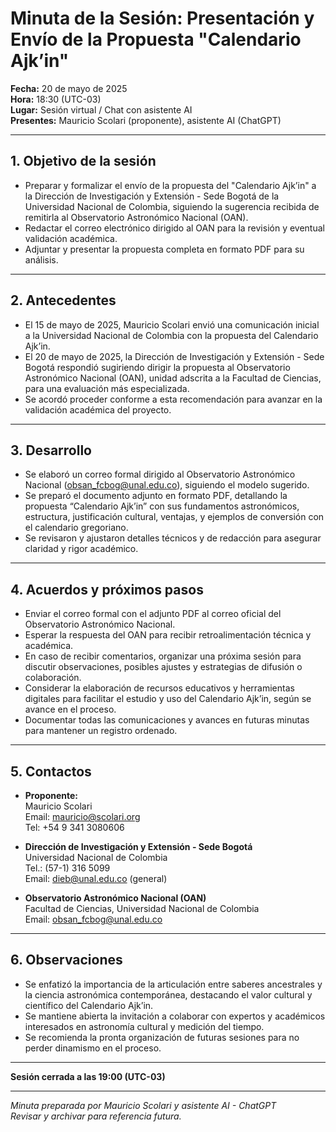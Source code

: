 # Minuta de la Sesión: Presentación y Envío de la Propuesta "Calendario Ajk’in"

**Fecha:** 20 de mayo de 2025  
**Hora:** 18:30 (UTC-03)  
**Lugar:** Sesión virtual / Chat con asistente AI  
**Presentes:** Mauricio Scolari (proponente), asistente AI (ChatGPT)

---

## 1. Objetivo de la sesión

- Preparar y formalizar el envío de la propuesta del "Calendario Ajk’in" a la Dirección de Investigación y Extensión - Sede Bogotá de la Universidad Nacional de Colombia, siguiendo la sugerencia recibida de remitirla al Observatorio Astronómico Nacional (OAN).
- Redactar el correo electrónico dirigido al OAN para la revisión y eventual validación académica.
- Adjuntar y presentar la propuesta completa en formato PDF para su análisis.

---

## 2. Antecedentes

- El 15 de mayo de 2025, Mauricio Scolari envió una comunicación inicial a la Universidad Nacional de Colombia con la propuesta del Calendario Ajk’in.
- El 20 de mayo de 2025, la Dirección de Investigación y Extensión - Sede Bogotá respondió sugiriendo dirigir la propuesta al Observatorio Astronómico Nacional (OAN), unidad adscrita a la Facultad de Ciencias, para una evaluación más especializada.
- Se acordó proceder conforme a esta recomendación para avanzar en la validación académica del proyecto.

---

## 3. Desarrollo

- Se elaboró un correo formal dirigido al Observatorio Astronómico Nacional (obsan_fcbog@unal.edu.co), siguiendo el modelo sugerido.
- Se preparó el documento adjunto en formato PDF, detallando la propuesta “Calendario Ajk’in” con sus fundamentos astronómicos, estructura, justificación cultural, ventajas, y ejemplos de conversión con el calendario gregoriano.
- Se revisaron y ajustaron detalles técnicos y de redacción para asegurar claridad y rigor académico.

---

## 4. Acuerdos y próximos pasos

- Enviar el correo formal con el adjunto PDF al correo oficial del Observatorio Astronómico Nacional.
- Esperar la respuesta del OAN para recibir retroalimentación técnica y académica.
- En caso de recibir comentarios, organizar una próxima sesión para discutir observaciones, posibles ajustes y estrategias de difusión o colaboración.
- Considerar la elaboración de recursos educativos y herramientas digitales para facilitar el estudio y uso del Calendario Ajk’in, según se avance en el proceso.
- Documentar todas las comunicaciones y avances en futuras minutas para mantener un registro ordenado.

---

## 5. Contactos

- **Proponente:**  
  Mauricio Scolari  
  Email: mauricio@scolari.org  
  Tel: +54 9 341 3080606  

- **Dirección de Investigación y Extensión - Sede Bogotá**  
  Universidad Nacional de Colombia  
  Tel.: (57-1) 316 5099  
  Email: dieb@unal.edu.co (general)

- **Observatorio Astronómico Nacional (OAN)**  
  Facultad de Ciencias, Universidad Nacional de Colombia  
  Email: obsan_fcbog@unal.edu.co  

---

## 6. Observaciones

- Se enfatizó la importancia de la articulación entre saberes ancestrales y la ciencia astronómica contemporánea, destacando el valor cultural y científico del Calendario Ajk’in.
- Se mantiene abierta la invitación a colaborar con expertos y académicos interesados en astronomía cultural y medición del tiempo.
- Se recomienda la pronta organización de futuras sesiones para no perder dinamismo en el proceso.

---

**Sesión cerrada a las 19:00 (UTC-03)**

---

*Minuta preparada por Mauricio Scolari y asistente AI - ChatGPT*  
*Revisar y archivar para referencia futura.*
